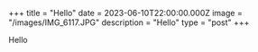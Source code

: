 +++
title = "Hello"
date = 2023-06-10T22:00:00.000Z
image = "/images/IMG_6117.JPG"
description = "Hello"
type = "post"
+++

Hello
